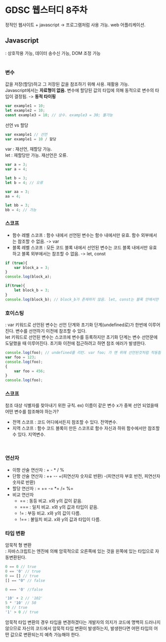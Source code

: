 # GDSC 웹스터디 8주차
정적인 웹사이트 + javascript -> 프로그램처럼 사용 가능. web 어플리케이션.   
## Javascript
: 상호작용 가능, 데이터 송수신 가능, DOM 조정 가능   
<br>
### 변수
값을 저장(할당)하고 그 저장된 값을 참조하기 위해 사용. 재활용 가능.   
Javascript에서는 **자료형이 없음.** 변수에 할당된 값의 타입에 의해 동적으로 변수의 타입이 결정됨. -> **동적 타이핑**
```javascript
var example1 = 10;
let example2 = 10;
const example3 = 10; // 상수. example3 = 30; 불가능
```
선언 vs 할당

```javascript
var example1 // 선언
var example1 = 10 / 할당
```
var : 재선언, 재할당 가능.     
let : 재할당만 가능. 재선언은 오류.    
```javascript
var a = 3;
var a = 4;

let b = 3;
let b = 4; // 오류

var aa = 3;
aa = 4;

let bb = 3;
bb = 4; // 가능
```
### 스코프   
- 함수 레벨 스코프 : 함수 내에서 선언된 변수는 함수 내에서만 유효. 함수 외부에서는 참조할 수 없음. -> var
- 블록 레벨 스코프 : 모든 코드 블록 내에서 선언된 변수는 코드 블록 내에서만 유효하고 블록 외부에서는 참조할 수 없음. -> let, const
```javascript
if (true){
	var block_a = 3;
}
console.log(block_a);

if(true){
	let block_b = 3;
}
console.log(block_b); // block_b가 존재하지 않음. let, const는 블록 안에서만 존재함.
```

### 호이스팅   
: var 키워드로 선언된 변수는 선언 단계와 초기화 단계(undefined로)가 한번에 이루어진다. 변수를 선언하기 이전에 참조할 수 있다.   
let 키워드로 선언된 변수는 스코프에 변수를 등록하지만 초기화 단계는 변수 선언문에 도달했을 때 이루어진다. 초기화 이전에 접근하려고 하면 참조 에러가 발생한다.
```javascript
console.log(foo); // undefined를 리턴. var foo; 가 맨 위에 선언된것처럼 작동함. 지양하는게 좋음
var foo = 123;
console.log(foo);
{
	var foo = 456;
}
console.log(foo);
```
### 스코프
참조 대상 식별자를 찾아내기 위한 규칙. ex) 이름이 같은 변수 x가 중복 선언 되었을때 어떤 변수를 참조해야 하는가?   
- 전역 스코프 : 코드 어디에서든지 참조할 수 있다. 전역변수.
- 지역 스코프 : 함수 코드 블록이 만든 스코프로 함수 자신과 하위 함수에서만 참조할 수 있다. 지역변수.
<br>

### 연산자
- 이항 산술 연산자 : + - * / %
- 단항 산술 연산자 : ++ -- +(피연산자 숫자로 반환) -(피연산자 부호 반전, 피연산자 숫자로 반환)
- 할당 연산자 : = += -= *= /= %=
- 비교 연산자
    - == : 동등 비교. x와 y의 값이 같음. 
    - === : 일치 비교. x와 y의 값과 타입이 같음.
    - != : 부등 비교. x와 y의 값이 다름.
    - !== : 불일치 비교. x와 y의 값과 타입이 다름.

### 타입 변환
암묵적 형 변환   
: 자바스크립트는 엔진에 의해 암묵적으로 오른쪽에 있는 것을 왼쪽에 있는 타입으로 자동변환된다.
```javascript
0 == 0 // true
0 == '0' // true
0 == [] // true
[] == "0" // false

0 === '0' //false
```
```javascript
'10' + 2 // '102'
5 * '10' // 50
!0 // true
'1' > 0 // true
```
암묵적 타입 변환의 경우 타입을 변경하겠다는 개발자의 의지가 코드에 명백히 드러나지 않으므로 자신의 코드에서 암묵적 타입 변환이 발생하는지, 발생한다면 어떤 타입의 어떤 값으로 변환되는지 예측 가능해야 한다.
